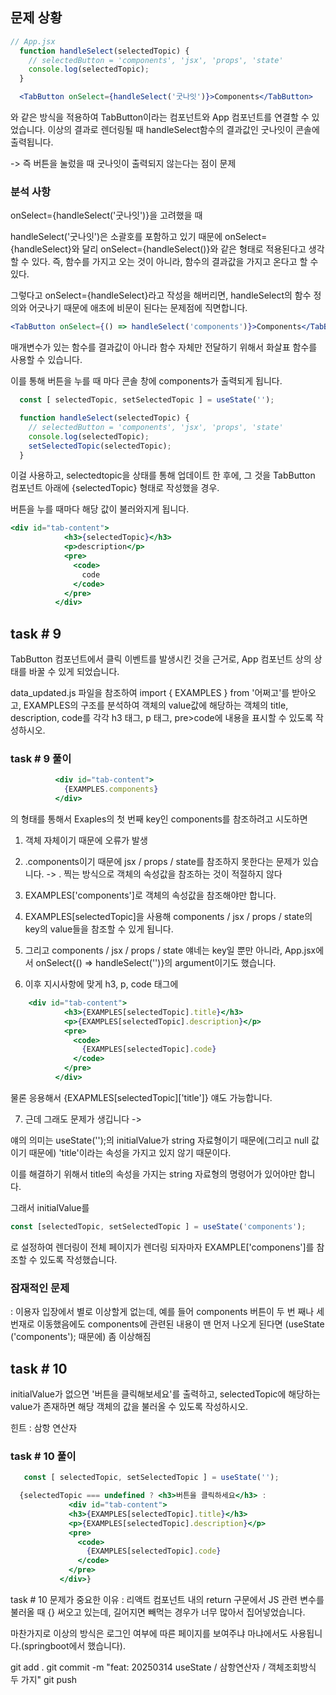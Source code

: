 ## 문제 상황

```jsx
// App.jsx
  function handleSelect(selectedTopic) {
    // selectedButton = 'components', 'jsx', 'props', 'state'
    console.log(selectedTopic);
  }

  <TabButton onSelect={handleSelect('굿나잇')}>Components</TabButton>
```
와 같은 방식을 적용하여 TabButton이라는 컴포넌트와 App 컴포넌트를 연결할 수 있었습니다.
이상의 결과로 렌더링될 때 handleSelect함수의 결과값인 굿나잇이 콘솔에 출력됩니다.

-> 즉 버튼을 눌렀을 때 굿나잇이 출력되지 않는다는 점이 문제

### 분석 사항

onSelect={handleSelect('굿나잇')}을 고려했을 때

handleSelect('굿나잇')은 소괄호를 포함하고 있기 때문에 onSelect={handleSelect}와 달리
onSelect={handleSelect()}와 같은 형태로 적용된다고 생각할 수 있다.
즉, 함수를 가지고 오는 것이 아니라, 함수의 결과값을 가지고 온다고 할 수 있다.

그렇다고 onSelect={handleSelect}라고 작성을 해버리면, handleSelect의 함수 정의와 어긋나기 때문에 애초에 비문이 된다는 문제점에 직면합니다.

```jsx
<TabButton onSelect={() => handleSelect('components')}>Components</TabButton>
```

매개변수가 있는 함수를 결과값이 아니라 함수 자체만 전달하기 위해서 화살표 함수를 사용할 수 있습니다.

이를 통해 버튼을 누를 때 마다 콘솔 창에 components가 출력되게 됩니다.

```jsx
  const [ selectedTopic, setSelectedTopic ] = useState('');

  function handleSelect(selectedTopic) {
    // selectedButton = 'components', 'jsx', 'props', 'state'
    console.log(selectedTopic);
    setSelectedTopic(selectedTopic);
  }
```
이걸 사용하고, selectedtopic을 상태를 통해 업데이트 한 후에,
그 것을 TabButton 컴포넌트 아래에 {selectedTopic} 형태로 작성했을 경우.

버튼을 누를 때마다 해당 값이 불러와지게 됩니다.
```jsx
<div id="tab-content">
            <h3>{selectedTopic}</h3>
            <p>description</p>
            <pre>
              <code>
                code
              </code>
            </pre>
          </div>
```

## task # 9

TabButton 컴포넌트에서 클릭 이벤트를 발생시킨 것을 근거로, App 컴포넌트 상의 상태를 바꿀 수 있게 되었습니다.

data_updated.js 파일을 참조하여 import { EXAMPLES } from '어쩌고'를 받아오고,
EXAMPLES의 구조를 분석하여 
객체의 value값에 해당하는 객체의 title, description, code를 각각 h3 태그, p 태그, pre>code에 내용을 표시할 수 있도록 작성하시오.

### task # 9 풀이

```jsx
          <div id="tab-content">
            {EXAMPLES.components}
          </div>
```
의 형태를 통해서 Exaples의 첫 번째 key인 components를 참조하려고 시도하면

1. 객체 자체이기 때문에 오류가 발생
2. .components이기 때문에 jsx / props / state를 참조하지 못한다는 문제가 있습니다.
-> . 찍는 방식으로 객체의 속성값을 참조하는 것이 적절하지 않다

3. EXAMPLES['components']로 객체의 속성값을 참조해야만 합니다.
4. EXAMPLES[selectedTopic]을 사용해 components / jsx / props / state의 key의 value들을 참조할 수 있게 됩니다.

5. 그리고 components / jsx / props / state 얘네는 key일 뿐만 아니라, App.jsx에서 onSelect{() => handleSelect('')}의 argument이기도 했습니다.

6. 이후 지시사항에 맞게 h3, p, code 태그에

```jsx
    <div id="tab-content">
            <h3>{EXAMPLES[selectedTopic].title}</h3>
            <p>{EXAMPLES[selectedTopic].description}</p>
            <pre>
              <code>
                {EXAMPLES[selectedTopic].code}
              </code>
            </pre>
          </div>
```

물론 응용해서 {EXAPMLES[selectedTopic]['title']} 얘도 가능합니다.

7. 근데 그래도 문제가 생깁니다 -> 

얘의 의미는 useState('');의 initialValue가 string 자료형이기 때문에(그리고 null 값이기 때문에) 'title'이라는 속성을 가지고 있지 않기 때문이다.

이를 해결하기 위해서 title의 속성을 가지는 string 자료형의 명령어가 있어야만 합니다.

그래서 initialValue를 

```jsx
const [selectedTopic, setSelectedTopic ] = useState('components');
```
로 설정하여 렌더링이 전체 페이지가 렌더링 되자마자 EXAMPLE['componens']를 참조할 수 있도록 작성했습니다.

### 잠재적인 문제

: 이용자 입장에서 별로 이상할게 없는데, 예를 들어 components 버튼이 두 번 째나 세 번재로 이동했음에도 components에 관련된 내용이 맨 먼저 나오게 된다면 (useState ('components'); 때문에) 좀 이상해짐

## task # 10

initialValue가 없으면 '버튼을 클릭해보세요'를 출력하고, selectedTopic에 해당하는 value가 존재하면 해당 객체의 값을 불러올 수 있도록 작성하시오.

힌트 : 삼항 연산자 

### task # 10 풀이

```jsx
   const [ selectedTopic, setSelectedTopic ] = useState('');

  {selectedTopic === undefined ? <h3>버튼을 클릭하세요</h3> :
             <div id="tab-content">
             <h3>{EXAMPLES[selectedTopic].title}</h3>
             <p>{EXAMPLES[selectedTopic].description}</p>
             <pre>
               <code>
                 {EXAMPLES[selectedTopic].code}
               </code>
             </pre>
           </div>} 
```

task # 10 문제가 중요한 이유 : 리액트 컴포넌트 내의 return 구문에서 JS 관련 변수를 불러올 때 {} 써오고 있는데, 길어지면 빼먹는 경우가 너무 많아서 집어넣었습니다.

마찬가지로 이상의 방식은 로그인 여부에 따른 페이지를 보여주냐 마냐에서도 사용됩니다.(springboot에서 했습니다).

git add .
git commit -m "feat: 20250314 useState / 삼항연산자 / 객체조회방식 두 가지"
git push